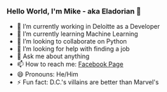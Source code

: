 ### Hello World, I'm Mike - aka Eladorian 👋



- 🔭 I’m currently working in Deloitte as a Developer
- 🌱 I’m currently learning Machine Learning
- 👯 I’m looking to collaborate on Python
- 🤔 I’m looking for help with finding a job
- 💬 Ask me about anything
- 📫 How to reach me: [Facebook Page](https://www.facebook.com/mike.roditis.54)
- 😄 Pronouns: He/Him
- ⚡ Fun fact: D.C.'s villains are better than Marvel's
